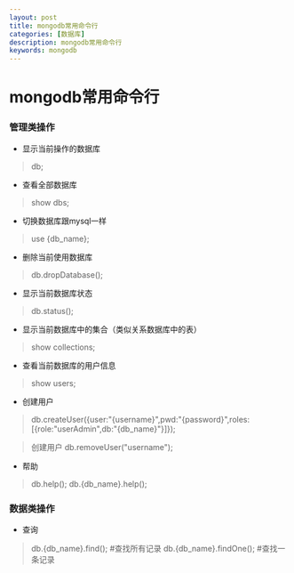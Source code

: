 ```yaml
---
layout: post
title: mongodb常用命令行
categories: [数据库]
description: mongodb常用命令行
keywords: mongodb
---
```



# mongodb常用命令行

### 管理类操作

- 显示当前操作的数据库
> db;

- 查看全部数据库
> show dbs;

- 切换数据库跟mysql一样
> use {db_name};

- 删除当前使用数据库
> db.dropDatabase();

- 显示当前数据库状态
> db.status();

- 显示当前数据库中的集合（类似关系数据库中的表）
> show collections;


- 查看当前数据库的用户信息
> show users;

- 创建用户
> db.createUser({user:"{username}",pwd:"{password}",roles:[{role:"userAdmin",db:"{db_name}"}]});

> 创建用户
> db.removeUser("username");


- 帮助
> db.help();
> db.{db_name}.help();


### 数据类操作

- 查询
> db.{db_name}.find();               #查找所有记录
> db.{db_name}.findOne();            #查找一条记录
> 
